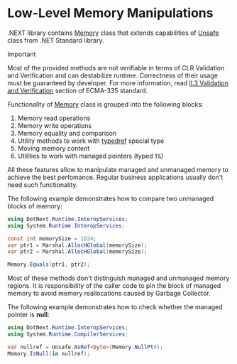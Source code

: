 Low-Level Memory Manipulations
====
.NEXT library contains [Memory](../../api/DotNext.Runtime.InteropServices.Memory.yml) class that extends capabilities of [Unsafe](https://docs.microsoft.com/en-us/dotnet/api/system.runtime.compilerservices.unsafe) class from .NET Standard library.

> [!IMPORTANT]
> Most of the provided methods are not verifiable in terms of CLR Validation and Verification and can destabilize runtime. Correctness of their usage must be guaranteed by developer. For more information, read [II.3 Validation and Verification](https://www.ecma-international.org/publications/files/ECMA-ST/ECMA-335.pdf) section of ECMA-335 standard.

Functionality of [Memory](../../api/DotNext.Runtime.InteropServices.Memory.yml) class is grouped into the following blocks:
1. Memory read operations
1. Memory write operations
1. Memory equality and comparison
1. Utility methods to work with [typedref](https://docs.microsoft.com/en-us/dotnet/api/system.typedreference) special type
1. Moving memory content
1. Utilities to work with managed pointers (typed `T&`)

All these features allow to manipulate managed and unmanaged memory to achieve the best perfomance. Regular business applications usually don't need such functionality.

The following example demonstrates how to compare two unmanaged blocks of memory:
```csharp
using DotNext.Runtime.InteropServices;
using System.Runtime.InteropServices;

const int memorySize = 1024;
var ptr1 = Marshal.AllocHGlobal(memorySize);
var ptr2 = Marshal.AllocHGlobal(memorySize);

Memory.Equals(ptr1, ptr2);
```

Most of these methods don't distinguish managed and unmanaged memory regions. It is responsibility of the caller code to pin the block of managed memory to avoid memory reallocations caused by Garbage Collector.

The following example demonstrates how to check whether the managed pointer is **null**:
```csharp
using DotNext.Runtime.InteropServices;
using System.Runtime.CompilerServices;

var nullref = Unsafe.AsRef<byte>(Memory.NullPtr);
Memory.IsNull(in nullref);
```